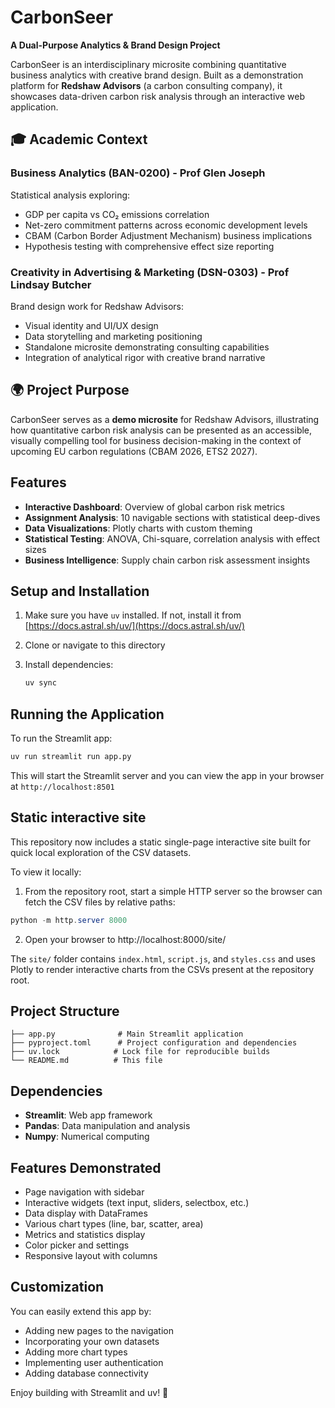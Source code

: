 # CarbonSeer

**A Dual-Purpose Analytics & Brand Design Project**

CarbonSeer is an interdisciplinary microsite combining quantitative business analytics with creative brand design. Built as a demonstration platform for **Redshaw Advisors** (a carbon consulting company), it showcases data-driven carbon risk analysis through an interactive web application.

## 🎓 Academic Context

### **Business Analytics (BAN-0200)** - Prof Glen Joseph
Statistical analysis exploring:
- GDP per capita vs CO₂ emissions correlation
- Net-zero commitment patterns across economic development levels
- CBAM (Carbon Border Adjustment Mechanism) business implications
- Hypothesis testing with comprehensive effect size reporting

### **Creativity in Advertising & Marketing (DSN-0303)** - Prof Lindsay Butcher
Brand design work for Redshaw Advisors:
- Visual identity and UI/UX design
- Data storytelling and marketing positioning
- Standalone microsite demonstrating consulting capabilities
- Integration of analytical rigor with creative brand narrative

## 🌍 Project Purpose

CarbonSeer serves as a **demo microsite** for Redshaw Advisors, illustrating how quantitative carbon risk analysis can be presented as an accessible, visually compelling tool for business decision-making in the context of upcoming EU carbon regulations (CBAM 2026, ETS2 2027).

## Features

- **Interactive Dashboard**: Overview of global carbon risk metrics
- **Assignment Analysis**: 10 navigable sections with statistical deep-dives
- **Data Visualizations**: Plotly charts with custom theming
- **Statistical Testing**: ANOVA, Chi-square, correlation analysis with effect sizes
- **Business Intelligence**: Supply chain carbon risk assessment insights

## Setup and Installation

1. Make sure you have `uv` installed. If not, install it from [https://docs.astral.sh/uv/](https://docs.astral.sh/uv/)

2. Clone or navigate to this directory

3. Install dependencies:
   ```bash
   uv sync
   ```

## Running the Application

To run the Streamlit app:

```bash
uv run streamlit run app.py
```

This will start the Streamlit server and you can view the app in your browser at `http://localhost:8501`

## Static interactive site

This repository now includes a static single-page interactive site built for quick local exploration of the CSV datasets.

To view it locally:

1. From the repository root, start a simple HTTP server so the browser can fetch the CSV files by relative paths:

```powershell
python -m http.server 8000
```

2. Open your browser to http://localhost:8000/site/

The `site/` folder contains `index.html`, `script.js`, and `styles.css` and uses Plotly to render interactive charts from the CSVs present at the repository root.

## Project Structure

```
├── app.py              # Main Streamlit application
├── pyproject.toml      # Project configuration and dependencies
├── uv.lock            # Lock file for reproducible builds
└── README.md          # This file
```

## Dependencies

- **Streamlit**: Web app framework
- **Pandas**: Data manipulation and analysis
- **Numpy**: Numerical computing

## Features Demonstrated

- Page navigation with sidebar
- Interactive widgets (text input, sliders, selectbox, etc.)
- Data display with DataFrames
- Various chart types (line, bar, scatter, area)
- Metrics and statistics display
- Color picker and settings
- Responsive layout with columns

## Customization

You can easily extend this app by:
- Adding new pages to the navigation
- Incorporating your own datasets
- Adding more chart types
- Implementing user authentication
- Adding database connectivity

Enjoy building with Streamlit and uv! 🚀
